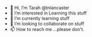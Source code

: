 - 👋 Hi, I’m Tarah @tnlancaster
- 👀 I’m interested in Learning this stuff
- 🌱 I’m currently learning stuff
- 💞️ I’m looking to collaborate on stuff
- 📫 How to reach me ...please don't.

<!---
tnlancaster/tnlancaster is a ✨ special ✨ repository because its `README.md` (this file) appears on your GitHub profile.
You can click the Preview link to take a look at your changes.
--->
